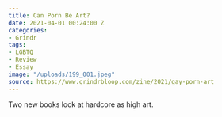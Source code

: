 ```yaml
---
title: Can Porn Be Art?
date: 2021-04-01 00:24:00 Z
categories:
- Grindr
tags:
- LGBTQ
- Review
- Essay
image: "/uploads/199_001.jpeg"
source: https://www.grindrbloop.com/zine/2021/gay-porn-art
---
```


Two new books look at hardcore as high art.